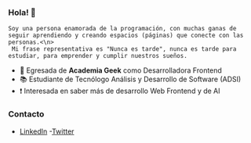 ### Hola! 👋

~~~
Soy una persona enamorada de la programación, con muchas ganas de seguir aprendiendo y creando espacios (páginas) que conecte con las personas.<\n>
 Mi frase representativa es "Nunca es tarde", nunca es tarde para estudiar, para emprender y cumplir nuestros sueños.
~~~

- 🚀 Egresada de **Academia Geek** como Desarrolladora Frontend</li>
- 📚 Estudiante de Tecnólogo Análisis y Desarrollo de Software (ADSI) </li>
- ❗ Interesada en saber más de desarrollo Web Frontend y de AI</li>


### **Contacto**

- [LinkedIn](https://www.linkedin.com/in/laura-berrio-developer)
-[Twitter](https://twitter.com/LauraBe31799613)
